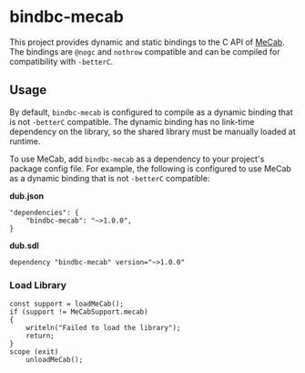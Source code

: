 # bindbc-mecab
This project provides dynamic and static bindings to the C API of [MeCab](http://taku910.github.io/mecab/). The bindings are `@nogc` and `nothrow` compatible and can be compiled for compatibility with `-betterC`.

## Usage
By default, `bindbc-mecab` is configured to compile as a dynamic binding that is not `-betterC` compatible. The dynamic binding has no link-time dependency on the library, so the shared library must be manually loaded at runtime.

To use MeCab, add `bindbc-mecab` as a dependency to your project's package config file. For example, the following is configured to use MeCab as a dynamic binding that is not `-betterC` compatible:

__dub.json__
```
"dependencies": {
    "bindbc-mecab": "~>1.0.0",
}
```

__dub.sdl__
```
dependency "bindbc-mecab" version="~>1.0.0"
```

### Load Library

```
const support = loadMeCab();
if (support != MeCabSupport.mecab)
{
    writeln("Failed to load the library");
    return;
}
scope (exit)
    unloadMeCab();
```
